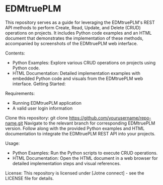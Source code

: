 # EDMtruePLM

This repository serves as a guide for leveraging the EDMtruePLM's REST API methods to perform Create, Read, Update, and Delete (CRUD) operations on projects. 
It includes Python code examples and an HTML document that demonstrates the implementation of these methods, accompanied by screenshots of the EDMtruePLM web interface.

Contents:
* Python Examples: Explore various CRUD operations on projects using Python code.
* HTML Documentation: Detailed implementation examples with embedded Python code and visuals from the EDMtruePLM web interface.
Getting Started:

Requirements:
* Running EDMtruePLM application
* A valid user login information 

Clone this repository: git clone https://github.com/yourusername/repo-name.git
Navigate to the relevant branch for corresponding EDMtruePLM version.
Follow along with the provided Python examples and HTML documentation to integrate the EDMtruePLM REST API into your projects.

Usage:
* Python Examples: Run the Python scripts to execute CRUD operations.
* HTML Documentation: Open the HTML document in a web browser for detailed implementation steps and visual references.

License:
This repository is licensed under [Jotne connect] - see the LICENSE file for details.
